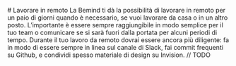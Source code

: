 # Lavorare in remoto
La Bemind ti dà la possibilità di lavorare in remoto per un paio di giorni quando è necessario, se vuoi lavorare da casa o in un altro posto.
L’importante è essere sempre raggiungibile in modo semplice per il tuo team o comunicare se si sarà fuori dalla portata per alcuni periodi di tempo.
Durante il tuo lavoro da remoto dovrai essere ancora più diligente: fa in modo di essere sempre in linea sul canale di Slack, fai commit frequenti su Github, e condividi spesso materiale di design su Invision.
// TODO
